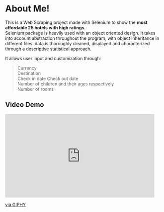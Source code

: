 
# About Me!

This is a Web Scraping project made with Selenium to show the __most affordable 25 hotels with high ratings__.  
Selenium package is heavily used with an object oriented design. It takes into account abstraction throughout the 
program, with object inheritance in different files. data is thoroughly cleaned, displayed and characterized through a descriptive statistical approach.

It allows user input and customization through:
> Currency  
> Destination   
> Check in date
> Check out date  
> Number of children and their ages respectively  
> Number of rooms


## Video Demo


<iframe src="https://giphy.com/embed/N5wt960lQFr4TNOrFh" width="480" height="269" style="" frameBorder="0" class="giphy-embed" allowFullScreen></iframe><p><a href="https://giphy.com/gifs/N5wt960lQFr4TNOrFh">via GIPHY</a></p>
